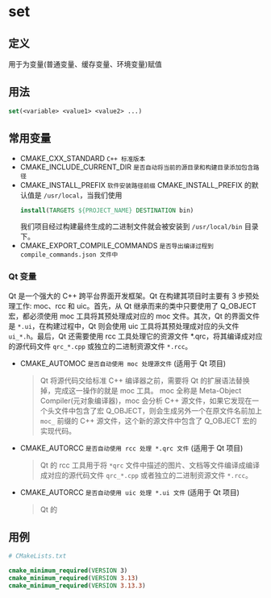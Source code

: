 # set

## 定义
用于为变量(普通变量、缓存变量、环境变量)赋值

## 用法
````cmake
set(<variable> <value1> <value2> ...)
````

## 常用变量
- CMAKE_CXX_STANDARD `C++ 标准版本`
- CMAKE_INCLUDE_CURRENT_DIR `是否自动将当前的源目录和构建目录添加包含路径`
- CMAKE_INSTALL_PREFIX `软件安装路径前缀`
    CMAKE_INSTALL_PREFIX 的默认值是 `/usr/local`，当我们使用
    ````cmake
    install(TARGETS ${PROJECT_NAME} DESTINATION bin)
    ````
    我们项目经过构建最终生成的二进制文件就会被安装到 `/usr/local/bin` 目录下。
- CMAKE_EXPORT_COMPILE_COMMANDS `是否导出编译过程到 compile_commands.json 文件中`
### Qt 变量
Qt 是一个强大的 C++ 跨平台界面开发框架。Qt 在构建其项目时主要有 3 步预处理工作: moc、rcc 和 uic。首先，从 Qt 继承而来的类中只要使用了 Q_OBJECT 宏，都必须使用 moc 工具将其预处理成对应的 moc 文件。其次，Qt 的界面文件是 `*.ui`，在构建过程中，Qt 则会使用 uic 工具将其预处理成对应的头文件 `ui_*.h`。最后，Qt 还需要使用 rcc 工具处理它的资源文件 *.qrc，将其编译成对应的源代码文件 `qrc_*.cpp` 或独立的二进制资源文件 `*.rcc`。

- CMAKE_AUTOMOC `是否自动使用 moc 处理源文件` (适用于 Qt 项目)
    
    > Qt 将源代码交给标准 C++ 编译器之前，需要将 Qt 的扩展语法替换掉，完成这一操作的就是 moc 工具。 moc 全称是 Meta-Object Compiler(元对象编译器)，moc 会分析 C++ 源文件，如果它发现在一个头文件中包含了宏 Q_OBJECT，则会生成另外一个在原文件名前加上 `moc_` 前缀的 C++ 源文件，这个新的源文件中包含了 Q_OBJECT 宏的实现代码。
- CMAKE_AUTORCC `是否自动使用 rcc 处理 *.qrc 文件` (适用于 Qt 项目)
    > Qt 的 rcc 工具用于将 `*qrc` 文件中描述的图片、文档等文件编译成编译成对应的源代码文件 `qrc_*.cpp` 或者独立的二进制资源文件 `*.rcc`。
- CMAKE_AUTORCC `是否自动使用 uic 处理 *.ui 文件` (适用于 Qt 项目)
    > Qt 的 
## 用例
````cmake
# CMakeLists.txt

cmake_minimum_required(VERSION 3)
cmake_minimum_required(VERSION 3.13)
cmake_minimum_required(VERSION 3.13.3)
````